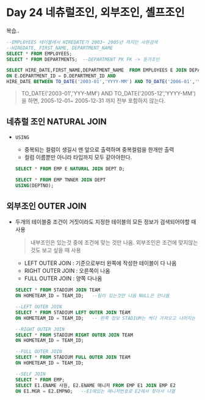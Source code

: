 # Day 24 네츄럴조인, 외부조인, 셸프조인

복습..
```SQL
--EMPLOYEES 테이블에서 HIREDATE가 2003~ 2005년 까지인 사원검색
--HIREDATE, FIRST_NAME, DEPARTMENT_NAME
SELECT * FROM EMPLOYEES;
SELECT * FROM DEPARTMENTS;	--DEPARTMENT PK FK -> 등가조인

SELECT HIRE_DATE,FIRST_NAME,DEPARTMENT_NAME  FROM EMPLOYEES E JOIN DEPARTMENTS D
ON E.DEPARTMENT_ID = D.DEPARTMENT_ID AND 
HIRE_DATE BETWEEN TO_DATE('2003-01','YYYY-MM') AND TO_DATE('2006-01','YYYY-MM');
```
> TO_DATE('2003-01','YYY-MM') AND TO_DATE('2005-12','YYYY-MM')을 하면, 2005-12-01~ 2005-12-31 까지 전부 포함하지 않는다.

## 네츄럴 조인 NATURAL JOIN
- `USING` 
    - 중복되는 컬럼이 생길시 맨 앞으로 출력하며 중복컬럼을 한개만 출력
    - 컬럼 이름뿐만 아니라 타입까지 모두 같아야한다.

    ```SQL
    SELECT * FROM EMP E NATURAL JOIN DEPT D;

    SELECT * FROM EMP TNNER JOIN DEPT
    USING(DEPTNO);
    ```
## 외부조인 OUTER JOIN
- 두개의 테이블중 조건이 거짓이라도 지정한 테이블의 모든 정보가 검색되어야할 때 사용
    >내부조인은 있는것 중에 조건에 맞는 것만 나옴. 외부조인은 조건에 맞지않는 것도 보고 싶을 때 사용
    - LEFT OUTER JOIN : 기준으로부터 왼쪽에 작성한 테이블이 다 나옴
    - RIGHT OUTER JOIN : 오른쪽이 나옴
    - FULL OUTER JOIN : 양쪽 다나옴

    ```SQL
    SELECT * FROM STADIUM JOIN TEAM 
    ON HOMETEAM_ID = TEAM_ID;	--팀이 있는것만 나옴 NULL은 안나옴

    --LEFT OUTER JOIN
    SELECT * FROM STADIUM LEFT OUTER JOIN TEAM 
    ON HOMETEAM_ID = TEAM_ID;	-- 왼쪽 정보 STADIUM는 싹다 가져오고 나머지는 TEAM에있는거 기준으로 나옴

    --RIGHT OUTER JOIN
    SELECT * FROM STADIUM RIGHT OUTER JOIN TEAM 
    ON HOMETEAM_ID = TEAM_ID;

    --FULL OUTER JOIN
    SELECT * FROM STADIUM FULL OUTER JOIN TEAM 
    ON HOMETEAM_ID = TEAM_ID;

    --SELF JOIN
    SELECT * FROM EMP;
    SELECT E1.ENAME 사원, E2.ENAME 매니저 FROM EMP E1 JOIN EMP E2 
    ON E1.MGR = E2.EMPNO;	--E1에있는 매니저번호로 E2에서 찾아서 나열
    ```

